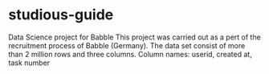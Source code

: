 # studious-guide
Data Science project for Babble
This project was carried out as a pert of the recruitment process of Babble (Germany). 
The data set consist of more than 2 million rows and three columns. Column names: userid, created at, task number
